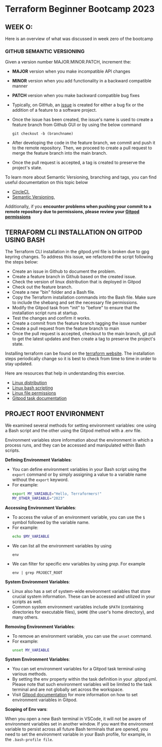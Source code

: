 # Terraform Beginner Bootcamp 2023


## WEEK O:
Here is an overview of what was discussed in week zero of the bootcamp

### GITHUB SEMANTIC VERSIONING
Given a version number MAJOR.MINOR.PATCH, increment the:

- **MAJOR** version when you make incompatible API changes
- **MINOR** version when you add functionality in a backward compatible manner
- **PATCH** version when you make backward compatible bug fixes

- Typically, on GitHub, an [issue](https://docs.github.com/en/issues/tracking-your-work-with-issues/about-issues) is created for either a bug fix or the addition of a feature to a software project. 
- Once the issue has been created, the issue's name is used to create a feature branch from Github GUI or by using the below command
    ```git
    git checkout -b (branchname)
    ```
- After developing the code in the feature branch, we commit and push it to the remote repository. Then, we proceed to create a pull request to merge the feature branch into the main branch.
- Once the pull request is accepted, a tag is created to preserve the project's state.

To learn more about Semantic Versioning, branching and tags, you can find useful documentation on this topic below
- [CircleCI.](https://circleci.com/blog/git-tags-vs-branches/)
- [Semantic Versioning.](https://semver.org/)

Additionally, if you **encounter problems when pushing your commit to a remote repository due to permissions, please review your [Gitpod permissions](https://www.gitpod.io/docs/configure/authentication/github)**

## TERRAFORM CLI INSTALLATION ON GITPOD USING BASH
The Terraform CLI installation in the gitpod.yml file is broken due to gpg keyring changes. To address this issue, we refactored the script following the steps below:

- Create an issue in Github to document the problem.
- Create a feature branch in Github based on the created issue.
- Check the version of linux distribution that is deployed in Gitpod
- Check out the feature branch.
- Create a new "bin" folder and a Bash file.
- Copy the Terraform installation commands into the Bash file. Make sure to include the shebang and set the necessary file permissions.
- Modify the Gitpod task from "init" to "before" to ensure that the installation script runs at startup.
- Test the changes and confirm it works.
- Create a commit from the feature branch tagging the issue number
- Create a pull request from the feature branch to main
- Once the pull request is accepted, checkout to the main branch, git pull to get the latest updates and then create a tag to preserve the project's state.
 
Installing terraform can be found on the [terraform website](https://developer.hashicorp.com/terraform/tutorials/aws-get-started/install-cli). The installation steps periodically change so it is best to check from time to time in order to stay updated.

Here are resources that help in understanding this exercise. 
- [Linux distribution](https://www.linux.com/training-tutorials/how-find-your-linux-version-or-distro-release-and-why-it-matters/)
- [Linux bash scripting](https://www.linuxfoundation.org/blog/blog/classic-sysadmin-writing-a-simple-bash-script)
- [Linux file permissions](https://www.linuxfoundation.org/blog/blog/classic-sysadmin-understanding-linux-file-permissions)
- [Gitpod task documentation](https://www.gitpod.io/docs/configure/workspaces/tasks)

## PROJECT ROOT ENVIRONMENT
We examined several methods for setting environment variables: one using a Bash script and the other using the Gitpod method with a .env file.

Environment variables store information about the environment in which a process runs, and they can be accessed and manipulated within Bash scripts.


**Defining Environment Variables**:
   - You can define environment variables in your Bash script using the `export` command or by simply assigning a value to a variable name without the `export` keyword.
   - For example:
     ```bash
     export MY_VARIABLE="Hello, Terraformers!"
     MY_OTHER_VARIABLE="2023"
     ```
 **Accessing Environment Variables**:
   - To access the value of an environment variable, you can use the `$` symbol followed by the variable name.
   - For example:
     ```bash
     echo $MY_VARIABLE
     ```
- We can list all the environment variables by using
    ```
    env
    ```
- We can filter for specific env variables by using *grep*. For example
    ```
    env | grep PRJOECT_ROOT
    ```
 **System Environment Variables**:
   - Linux also has a set of system-wide environment variables that store crucial system information. These can be accessed and utilized in your scripts as well.
   - Common system environment variables include `$PATH` (containing directories for executable files), `$HOME` (the user's home directory), and many others.

 **Removing Environment Variables**:
   - To remove an environment variable, you can use the `unset` command.
   - For example:
     ```bash
     unset MY_VARIABLE
     ```
**System Environment Variables**:
- You can set environment variables for a Gitpod task terminal using various methods.
- By setting the env property within the task definition in your .gitpod.yml. Please note that such environment variables will be limited to the task terminal and are not globally set across the workspace.
- Visit [Gitpod documentation](https://www.gitpod.io/docs/configure/projects/environment-variables) for more information on how to set environment variables in Gitpod.

**Scoping of Env vars**:

When you open a new Bash terminal in VSCode, it will not be aware of environment variables set in another window. If you want the environment variable to persist across all future Bash terminals that are opened, you need to set the environment variable in your Bash profile, for example, in the `.bash-profile file`.
